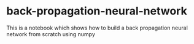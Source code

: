 # back-propagation-neural-network
This is a notebook which shows how to build a back propagation neural network from scratch using numpy
